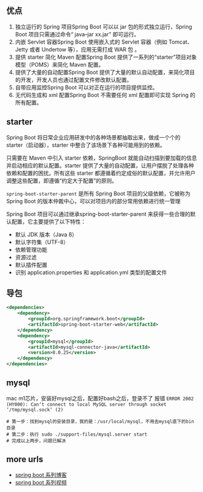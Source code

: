 ##  优点

1. 独立运行的 Spring 项目Spring Boot 可以以 jar 包的形式独立运行，Spring Boot 项目只需通过命令“ java–jar xx.jar” 即可运行。
2. 内嵌 Servlet 容器Spring Boot 使用嵌入式的 Servlet 容器（例如 Tomcat、Jetty 或者 Undertow 等），应用无需打成 WAR 包 。
3. 提供 starter 简化 Maven 配置Spring Boot 提供了一系列的“starter”项目对象模型（POMS）来简化 Maven 配置。
4. 提供了大量的自动配置Spring Boot 提供了大量的默认自动配置，来简化项目的开发，开发人员也通过配置文件修改默认配置。
5. 自带应用监控Spring Boot 可以对正在运行的项目提供监控。
6. 无代码生成和 xml 配置Spring Boot 不需要任何 xml 配置即可实现 Spring 的所有配置。

## starter
Spring Boot 将日常企业应用研发中的各种场景都抽取出来，做成一个个的 starter（启动器），starter 中整合了该场景下各种可能用到的依赖。

只需要在 Maven 中引入 starter 依赖，SpringBoot 就能自动扫描到要加载的信息并启动相应的默认配置。starter 提供了大量的自动配置，让用户摆脱了处理各种依赖和配置的困扰。所有这些 starter 都遵循着约定成俗的默认配置，并允许用户调整这些配置，即遵循“约定大于配置”的原则。

`spring-boot-starter-parent` 是所有 Spring Boot 项目的父级依赖，它被称为 Spring Boot 的版本仲裁中心，可以对项目内的部分常用依赖进行统一管理

Spring Boot 项目可以通过继承spring-boot-starter-parent 来获得一些合理的默认配置，它主要提供了以下特性：
- 默认 JDK 版本（Java 8）
- 默认字符集（UTF-8）
- 依赖管理功能
- 资源过滤
- 默认插件配置
- 识别 application.properties 和 application.yml 类型的配置文件

## 导包
```xml
<dependencies>
    <dependency>
        <groupId>org.springframework.boot</groupId>
        <artifactId>spring-boot-starter-web</artifactId>
    </dependency>
    <dependency>
        <groupId>mysql</groupId>
        <artifactId>mysql-connector-java</artifactId>
        <version>8.0.25</version>
    </dependency>
</dependencies>
```

## mysql
mac m1芯片，安装好mysql之后，配置好bash之后，登录不了
报错 `ERROR 2002 (HY000): Can‘t connect to local MySQL server through socket ‘/tmp/mysql.sock‘ (2)`
```shell
# 第一步：找到mysql的安装目录，我的是：/usr/local/mysql，不用去mysql底下的bin目录
# 第二步：执行 sudo ./support-files/mysql.server start 
# 完成以上两步，问题已解决
```

## more urls
- [spring boot 系列博客](https://www.cnblogs.com/ityouknow/p/5662753.html)
- [spring boot 系列视频](https://www.bilibili.com/video/BV1PE411i7CV)

